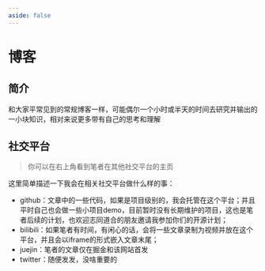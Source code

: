 ```yaml
---
aside: false
---
```

# 博客
## 简介

和大家平常见到的常规博客一样，可能偶尔一个小时或半天的时间去研究并输出的一小块知识，相对来说更多带有自己的思考和理解

## 社交平台

> 你可以在右上角看到笔者在其他社交平台的主页

这里简单描述一下我会在相关社交平台做什么样的事：

- github：文章中的一些代码，如果是项目级别的，我会托管在这个平台；并且平时自己也会做一些小项目demo，目前暂时没有长期维护的项目，这也是笔者后续的计划，也欢迎志同道合的朋友邀请我参加你们的开源计划；
- bilibili：如果笔者有时间，有闲心的话，会将一些文章录制为视频并放在这个平台，并且会以iframe的形式嵌入文章末尾；
- juejin：笔者的文章仅在掘金和该网站首发
- twitter：随便发发，没啥重要的

